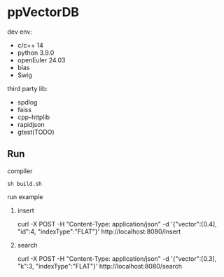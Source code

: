 
# ppVectorDB

  

dev env:
- c/c++ 14
- python 3.9.0
- openEuler 24.03
- blas
- Swig

  
  

third party lib:
- spdlog
- faiss
- cpp-httplib
- rapidjson
- gtest(TODO)

  

## Run

compiler

    sh build.sh

run example

 1. insert
	

    curl -X POST -H "Content-Type: application/json" -d '{"vector":[0.4], "id":4, "indexType":"FLAT"}' http://localhost:8080/insert

 2. search
 

    curl -X POST -H "Content-Type: application/json" -d '{"vector":[0.3], "k":3, "indexType":"FLAT"}' http://localhost:8080/search
